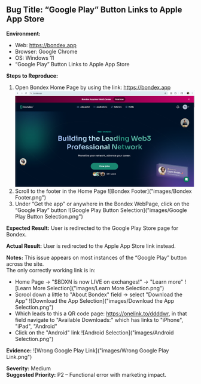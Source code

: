 ## Bug Title: “Google Play” Button Links to Apple App Store

**Environment:**
- Web: https://bondex.app
- Browser: Google Chrome
- OS: Windows 11
- “Google Play” Button Links to Apple App Store

**Steps to Reproduce:**
1. Open Bondex Home Page by using the link: https://bondex.app
![Bondex Home Page](images/Bondex_Home_Page.png)
2. Scroll to the footer in the Home Page
![Bondex Footer]("images/Bondex Footer.png")
3. Under “Get the app” or anywhere in the Bondex WebPage, click on the “Google Play” button
![Google Play Button Selection]("images/Google Play Button Selection.png")

**Expected Result:**
User is redirected to the Google Play Store page for Bondex.

**Actual Result:**
User is redirected to the Apple App Store link instead.

**Notes:**
This issue appears on most instances of the “Google Play” button across the site.  
The only correctly working link is in:
- Home Page → "$BDXN is now LIVE on exchanges!" → "Learn more"
![Learn More Selection]("images/Learn More Selection.png")
- Scrool down a little to "About Bondex" field → select "Download the App" 
![Download the App Selection]("images/Download the App Selection.png")
- Which leads to this a QR code page: https://onelink.to/ddddwr, in that field navigate to "Available Downloads:" which has links to "iPhone", "iPad", "Android"
- Click on the "Android" link
![Android Selection]("images/Android Selection.png")

**Evidence:**
![Wrong Google Play Link]("images/Wrong Google Play Link.png")

**Severity:** Medium  
**Suggested Priority:** P2 – Functional error with marketing impact.
